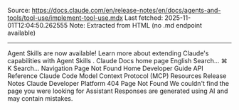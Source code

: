 Source: https://docs.claude.com/en/release-notes/en/docs/agents-and-tools/tool-use/implement-tool-use.mdx
Last fetched: 2025-11-01T12:04:50.262555
Note: Extracted from HTML (no .md endpoint available)

---

Agent Skills are now available!
Learn more about extending Claude's capabilities with Agent Skills
.
Claude Docs
home page
English
Search...
⌘
K
Search...
Navigation
Page Not Found
Home
Developer Guide
API Reference
Claude Code
Model Context Protocol (MCP)
Resources
Release Notes
Claude Developer Platform
404
Page Not Found
We couldn't find the page you were looking for
Assistant
Responses are generated using AI and may contain mistakes.